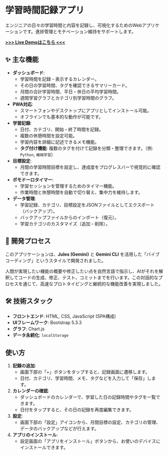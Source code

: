 # 学習時間記録アプリ

エンジニアの日々の学習時間と内容を記録し、可視化するためのWebアプリケーションです。進捗管理とモチベーション維持をサポートします。

**[>>> Live Demoはこちら <<<](https://ryuryu0502.github.io/gemini-study-engineer-time-recorder/)**

## ✨ 主な機能

- **ダッシュボード**:
    - 学習時間を記録・表示するカレンダー。
    - その日の学習時間、タグを確認できるサマリーカード。
    - 月間の合計学習時間、平日・休日の平均学習時間。
    - 週間学習グラフとカテゴリ別学習時間のグラフ。
- **PWA対応**:
    - スマートフォンやデスクトップにアプリとしてインストール可能。
    - オフラインでも基本的な動作が可能です。
- **学習記録**:
    - 日付、カテゴリ、開始・終了時間を記録。
    - 複数の休憩時間を設定可能。
    - 学習内容を詳細に記述できるメモ機能。
    - **タグ付け機能**: 複数のタグを付けて記録を分類・整理できます。（例: `Python`, `機械学習`）
- **目標設定**:
    - 月間の学習時間目標を設定し、達成度をプログレスバーで視覚的に確認できます。
- **ポモドーロタイマー**:
    - 学習セッションを管理するためのタイマー機能。
    - 作業時間と休憩時間を自動で切り替え、集中力を維持します。
- **データ管理**:
    - 学習記録、カテゴリ、目標設定をJSONファイルとしてエクスポート（バックアップ）。
    - バックアップファイルからのインポート（復元）。
    - 学習カテゴリのカスタマイズ（追加・削除）。

## 🚀 開発プロセス

このアプリケーションは、**Jules (Gemini)** と **Gemini CLI** を活用した「バイブコーディング」というスタイルで開発されました。

人間が実現したい機能の概要や修正したい点を自然言語で指示し、AIがそれを解釈してコードの生成、修正、テスト、コミットまでを行います。この対話的なプロセスを通じて、高速なプロトタイピングと継続的な機能改善を実現しました。

## 🛠️ 技術スタック

-   **フロントエンド**: HTML, CSS, JavaScript (SPA構成)
-   **UIフレームワーク**: Bootstrap 5.3.3
-   **グラフ**: Chart.js
-   **データ永続化**: `localStorage`

## 使い方

1.  **記録の追加**:
    - 画面下部の「+」ボタンをタップすると、記録画面に遷移します。
    - 日付、カテゴリ、学習時間、メモ、タグなどを入力して「保存」します。
2.  **カレンダーの確認**:
    - ダッシュボードのカレンダーで、学習した日の記録時間やタグを一覧できます。
    - 日付をタップすると、その日の記録を再度編集できます。
3.  **設定**:
    - 画面下部の「設定」アイコンから、月間目標の設定、カテゴリの管理、データのバックアップなどが行えます。
4.  **アプリのインストール**:
    - 設定画面の「アプリをインストール」ボタンから、お使いのデバイスにインストールできます。
